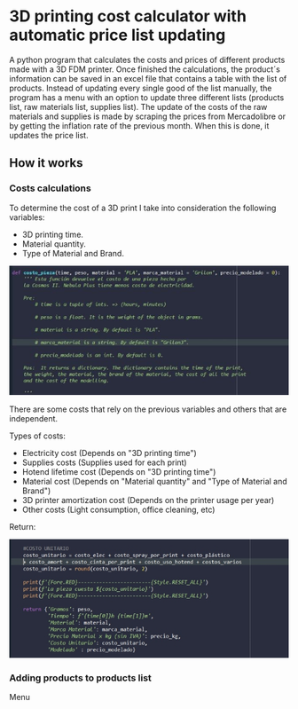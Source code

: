 
# 3D printing cost calculator with automatic price list updating

A python program that calculates the costs and prices of different products made with a 3D FDM printer. 
Once finished the calculations, the product´s information can be saved in an excel file that contains a table with the list of products. Instead of updating every single good of
the list manually, the program has a menu with an option to update three different lists (products list, raw materials list, supplies list). 
The update of the costs of the raw materials and supplies is made by scraping the prices from Mercadolibre or by getting the inflation rate of the previous month. When this is done, it updates
the price list.


## How it works

### Costs calculations
To determine the cost of a 3D print I take into consideration the following variables:

- 3D printing time.
- Material quantity. 
- Type of Material and Brand.

![](https://github.com/ferbonve/3D-Printing-Project/blob/main/images/costo_pieza.jpg)


There are some costs that rely on the previous variables and others that are independent. 

Types of costs:

- Electricity cost (Depends on "3D printing time")
- Supplies costs (Supplies used for each print)
- Hotend lifetime cost (Depends on "3D printing time")
- Material cost (Depends on "Material quantity" and "Type of Material and Brand") 
- 3D printer amortization cost (Depends on the printer usage per year)
- Other costs (Light consumption, office cleaning, etc)

Return: 

![](https://github.com/ferbonve/3D-Printing-Project/blob/main/images/costo_pieza_return.jpg)

### Adding products to products list 


Menu


 
